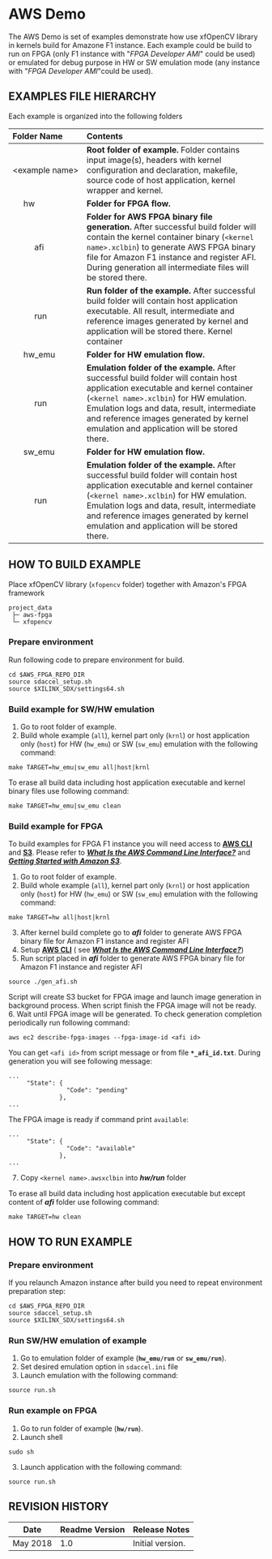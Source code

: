 AWS Demo 
======================
The AWS Demo is set of examples demonstrate how use xfOpenCV library in kernels build for Amazone F1 instance. Each example could be build to run on FPGA (only F1 instance with "*FPGA Developer AMI*" could be used) or emulated for debug purpose in HW or SW emulation mode (any instance with "*FPGA Developer AMI*"could be used). 

## EXAMPLES FILE HIERARCHY
Each example is organized into the following folders 


|  Folder Name | Contents |
| :----- | :------ 
| &lt;example&nbsp;name&gt; | **Root folder of example.** Folder contains input image(s), headers with kernel configuration and declaration, makefile, source code of host application, kernel wrapper and kernel.|
| &nbsp;&nbsp;&nbsp;&nbsp;&nbsp;hw |**Folder for FPGA flow.**  |
| &nbsp;&nbsp;&nbsp;&nbsp;&nbsp;&nbsp;&nbsp;&nbsp;&nbsp;&nbsp;afi |**Folder for AWS FPGA binary file generation.** After successful build folder will contain the kernel container  binary (`<kernel name>.xclbin`) to generate AWS FPGA binary file for Amazon F1 instance and register AFI. During generation all intermediate files will be stored there. |
| &nbsp;&nbsp;&nbsp;&nbsp;&nbsp;&nbsp;&nbsp;&nbsp;&nbsp;&nbsp;run |**Run folder of the example.** After successful build folder will contain host application executable. All result, intermediate and reference images generated by kernel and application will be stored there. Kernel container  |
| &nbsp;&nbsp;&nbsp;&nbsp;&nbsp;hw_emu |**Folder for HW emulation flow.**  |
| &nbsp;&nbsp;&nbsp;&nbsp;&nbsp;&nbsp;&nbsp;&nbsp;&nbsp;&nbsp;run |**Emulation folder of the example.** After successful build folder will contain host application executable and kernel container (`<kernel name>.xclbin`) for HW emulation. Emulation logs and data, result, intermediate and reference images generated by kernel emulation and application will be stored there.  |
| &nbsp;&nbsp;&nbsp;&nbsp;&nbsp;sw_emu |**Folder for HW emulation flow.**  |
| &nbsp;&nbsp;&nbsp;&nbsp;&nbsp;&nbsp;&nbsp;&nbsp;&nbsp;&nbsp;run |**Emulation folder of the example.** After successful build folder will contain host application executable and kernel container (`<kernel name>.xclbin`) for HW emulation. Emulation logs and data, result, intermediate and reference images generated by kernel emulation and application will be stored there.  |


## HOW TO BUILD EXAMPLE
Place xfOpenCV library (`xfopencv` folder) together with Amazon's FPGA framework
```
project_data
 ├─ aws-fpga
 └─ xfopencv
```

### Prepare environment
Run following code to prepare environment for build.
```
cd $AWS_FPGA_REPO_DIR 
source sdaccel_setup.sh 
source $XILINX_SDX/settings64.sh
```

### Build example for SW/HW emulation

1. Go to root folder of example.
2. Build whole example (`all`), kernel part only (`krnl`) or host application only (`host`) for HW (`hw_emu`) or SW (`sw_emu`) emulation with the following command:
```
make TARGET=hw_emu|sw_emu all|host|krnl
```

To erase all build data including host application executable and kernel binary files use following command:
```
make TARGET=hw_emu|sw_emu clean
```

### Build example for FPGA

To build examples for FPGA F1 instance you will need access to [**AWS CLI**](https://aws.amazon.com/cli/) and [**S3**](https://aws.amazon.com/s3/). Please refer to ***[What Is the AWS Command Line Interface?](https://docs.aws.amazon.com/cli/latest/userguide/cli-chap-welcome.html)*** and [***Getting Started with Amazon S3***](https://aws.amazon.com/s3/getting-started/).     
1. Go to root folder of example.
2. Build whole example (`all`), kernel part only (`krnl`) or host application only (`host`) for HW (`hw_emu`) or SW (`sw_emu`) emulation with the following command:
```
make TARGET=hw all|host|krnl
```
3. After kernel build complete go to ***afi*** folder to generate AWS FPGA binary file for Amazon F1 instance and register AFI
4. Setup [**AWS CLI**](https://aws.amazon.com/cli/) ( see ***[What Is the AWS Command Line Interface?](https://docs.aws.amazon.com/cli/latest/userguide/cli-chap-welcome.html)***)
5. Run script placed in ***afi*** folder to generate AWS FPGA binary file for Amazon F1 instance and register AFI 
```
source ./gen_afi.sh
```
Script will create S3 bucket for FPGA image and launch image generation in background process. When script finish the FPGA image will not be ready. 
6. Wait until FPGA image will be generated. To check generation completion periodically run following command:
```
aws ec2 describe-fpga-images --fpga-image-id <afi id>
```
You can get `<afi id>` from script message or from file **`*_afi_id.txt`**. During generation you will see following message:
```
...
     "State": {
                "Code": "pending"
              },
...
```   
The FPGA image is ready if command print `available`:
```
...
     "State": {
                "Code": "available"
              },
...
```   

7. Copy `<kernel name>.awsxclbin` into ***hw/run*** folder  

To erase all build data including host application executable but except content of ***afi*** folder use following command:
```
make TARGET=hw clean
```

## HOW TO RUN EXAMPLE

### Prepare environment
If you relaunch Amazon instance after build you need to repeat environment preparation step:
```
cd $AWS_FPGA_REPO_DIR 
source sdaccel_setup.sh 
source $XILINX_SDX/settings64.sh
```
### Run SW/HW emulation of example 

1. Go to emulation folder of example (**`hw_emu/run`** or **`sw_emu/run`**).
2. Set desired emulation option in `sdaccel.ini` file
3. Launch emulation with the following command:
```
source run.sh 
```

### Run example on FPGA 

1. Go to run folder of example (**`hw/run`**).
2. Launch shell
```
sudo sh
```
3. Launch application with the following command:
```
source run.sh 
```

## REVISION HISTORY

Date      | Readme Version | Release Notes
--------  |----------------|-------------------------
May 2018  | 1.0            | Initial version.
 
